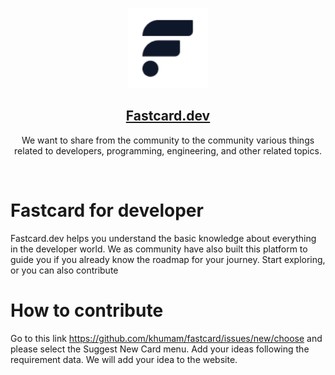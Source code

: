 <p align="center">
  <img src="public/favicon.png" height="128">
  <h2 align="center"><a href="https://fastcard.dev">Fastcard.dev</a></h2>
  <p align="center">We want to share from the community to the community various things related to developers, programming, engineering, and other related topics.<p>
</p>

<br>

# Fastcard for developer
Fastcard.dev helps you understand the basic knowledge about everything in the developer world. We as community have also built this platform to guide you if you already know the roadmap for your journey. Start exploring, or you can also contribute

# How to contribute
Go to this link https://github.com/khumam/fastcard/issues/new/choose and please select the Suggest New Card menu. Add your ideas following the requirement data. We will add your idea to the website.